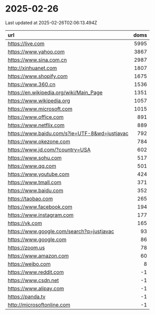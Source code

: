 # 2025-02-26

<!-- BEGIN -->
Last updated at 2025-02-26T02:06:13.494Z

url | doms
:- | -:
https://live.com | 5995
https://www.yahoo.com | 3867
https://www.sina.com.cn | 2987
http://xinhuanet.com | 1807
https://www.shopify.com | 1675
https://www.360.cn | 1536
https://en.wikipedia.org/wiki/Main_Page | 1351
https://www.wikipedia.org | 1057
https://www.microsoft.com | 1015
https://www.office.com | 891
https://www.netflix.com | 889
https://www.baidu.com/s?ie=UTF-8&wd=justjavac | 792
https://www.okezone.com | 784
https://www.jd.com/?country=USA | 602
https://www.sohu.com | 517
https://www.qq.com | 501
https://www.youtube.com | 424
https://www.tmall.com | 371
https://www.baidu.com | 352
https://taobao.com | 265
https://www.facebook.com | 194
https://www.instagram.com | 177
https://vk.com | 165
https://www.google.com/search?q=justjavac | 93
https://www.google.com | 86
https://zoom.us | 78
https://www.amazon.com | 60
https://weibo.com | 8
https://www.reddit.com | -1
https://www.csdn.net | -1
https://www.alipay.com | -1
https://panda.tv | -1
http://microsoftonline.com | -1
<!-- END -->
